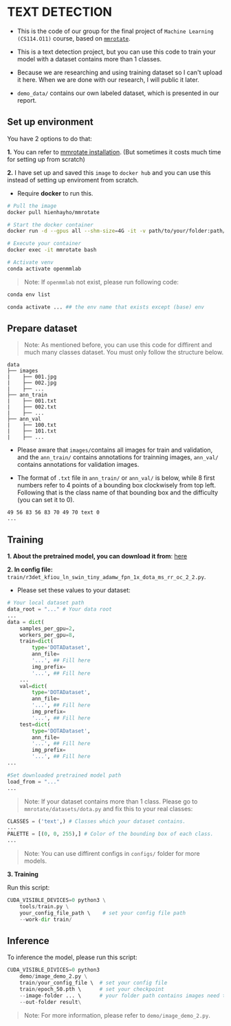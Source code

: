 # TEXT DETECTION

- This is the code of our group for the final project of `Machine Learning (CS114.O11)` course, based on [`mmrotate`](https://github.com/open-mmlab/mmrotate). 

- This is a text detection project, but you can use this code to train your model with a dataset contains more than 1 classes.

- Because we are researching and using training dataset so I can't upload it here. When we are done with our research, I will public it later.

- `demo_data/` contains our own labeled dataset, which is presented in our report.

## Set up environment

You have 2 options to do that:

**1.** You can refer to [mmrotate installation](https://github.com/open-mmlab/mmrotate?tab=readme-ov-file#installation). (But sometimes it costs much time for setting up from scratch)

**2.** I have set up and saved this `image` to `docker hub` and you can use this instead of setting up enviroment from scratch.

- Require **docker** to run this.

```bash
# Pull the image
docker pull hienhayho/mmrotate

# Start the docker container
docker run -d --gpus all --shm-size=4G -it -v path/to/your/folder:path/to/your/folder --name mmrotate hienhayho/mmrotate:latest bash

# Execute your container
docker exec -it mmrotate bash

# Activate venv
conda activate openmmlab 
```
> Note: If `openmmlab` not exist, please run following code:
```bash
conda env list

conda activate ... ## the env name that exists except (base) env
```

## Prepare dataset
> Note: As mentioned before, you can use this code for diffirent and much many classes dataset. You must only follow the structure below.

    data
    ├── images
    |    ├── 001.jpg
    |    ├── 002.jpg
    |    ├── ... 
    ├── ann_train
    |    ├── 001.txt
    |    ├── 002.txt
    |    ├── ...             
    ├── ann_val                   
    |    ├── 100.txt
    |    ├── 101.txt
    |    ├── ...

- Please aware that `images/`contains all images for train and validation, and the `ann_train/` contains annotations for trainning images, `ann_val/` contains annotations for validation images.

- The format of `.txt` file in `ann_train/` or `ann_val/` is below, while 8 first numbers refer to 4 points of a bounding box clockwisely from top left. Following that is the class name of that bounding box and the difficulty (you can set it to 0).

```
49 56 83 56 83 70 49 70 text 0
...
```

## Training
**1. About the pretrained model, you can download it from**: [here](https://drive.google.com/file/d/1_puVSraP5g7w52JzChNtECsQZ-B_EUi-/view?usp=sharing)

**2. In config file:**  `train/r3det_kfiou_ln_swin_tiny_adamw_fpn_1x_dota_ms_rr_oc_2_2.py`. 
- Please set these values to your dataset:

```python
# Your local dataset path
data_root = "..." # Your data root
...
data = dict(
    samples_per_gpu=2,
    workers_per_gpu=8,
    train=dict(
        type='DOTADataset',
        ann_file=
        '...', ## Fill here
        img_prefix=
        '...', ## Fill here
    ...
    val=dict(
        type='DOTADataset',
        ann_file=
        '...', ## Fill here
        img_prefix=
        '...', ## Fill here
    test=dict(
        type='DOTADataset',
        ann_file=
        '...', ## Fill here
        img_prefix=
        '...', ## Fill here
...

#Set downloaded pretrained model path 
load_from = "..."
...
```
> Note: If your dataset contains more than 1 class. Please go to `mmrotate/datasets/dota.py` and fix this to your real classes:
```python
CLASSES = ('text',) # Classes which your dataset contains.
...
PALETTE = [(0, 0, 255),] # Color of the bounding box of each class.
...
```

> Note: You can use diffirent configs in `configs/` folder for more models.

**3. Training**

Run this script:

```python
CUDA_VISIBLE_DEVICES=0 python3 \
    tools/train.py \
    your_config_file_path \    # set your config file path
    --work-dir train/
```

## Inference
To inference the model, please run this script:

```python
CUDA_VISIBLE_DIVICES=0 python3 
    demo/image_demo_2.py \
    train/your_config_file \  # set your config file
    train/epoch_50.pth \      # set your checkpoint
    --image-folder ... \      # your folder path contains images need to be inferenced
    --out-folder result\
```

> Note: For more information, please refer to `demo/image_demo_2.py`.